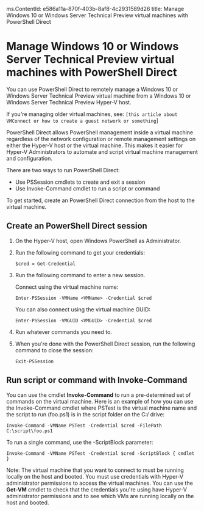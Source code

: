 ms.ContentId: e586a11a-870f-403b-8af8-4c2931589d26
title: Manage Windows 10 or Windows Server Technical Preview virtual machines with PowerShell Direct 

# Manage Windows 10 or Windows Server Technical Preview virtual machines with PowerShell Direct #
You can use PowerShell Direct to remotely manage a Windows 10 or Windows Server Technical Preview virtual machine from a Windows 10 or Windows Server Technical Preview Hyper-V host.  

If you're managing older virtual machines, see: `[this article about VMConnect or how to create a guest network or something`]

PowerShell Direct allows PowerShell management inside a virtual machine regardless of the network configuration or remote management settings on either the Hyper-V host or the virtual machine. This makes it easier for Hyper-V Administrators to automate and script virtual machine management and configuration.

There are two ways to run PowerShell Direct:  
* Use PSSession cmdlets to create and exit a session
* Use Invoke-Command cmdlet to run a script or command

To get started, create an PowerShell Direct connection from the host to the virtual machine.

## Create an PowerShell Direct session ##

1. On the Hyper-V host, open Windows PowerShell as Administrator.
2. Run the following command to get your credentials:

    ```$cred = Get-Credential ```

3. Run the following command to enter a new session.
   
   Connect using the virtual machine name:

    ```Enter-PSSession -VMName <VMName> -Credential $cred ```
    
   You can also connect using the virtual machine GUID:
    
    ```Enter-PSSession -VMGUID <VMGUID> -Credential $cred ```

4. Run whatever commands you need to.
5. When you're done with the PowerShell Direct session, run the following command to close the session:

    ```Exit-PSSession ``` 

## Run script or command with Invoke-Command ##

You can use the cmdlet **Invoke-Command** to run a pre-determined set of commands on the virtual machine. Here is an example of how you can use the Invoke-Command cmdlet where PSTest is the virtual machine name and the script to run (foo.ps1) is in the script folder on the C:/ drive:

 ```Invoke-Command -VMName PSTest -Credential $cred -FilePath C:\script\foo.ps1 ```

To run a single command, use the -ScriptBlock parameter:

 ```Invoke-Command -VMName PSTest -Credential $cred -ScriptBlock { cmdlet } ```


Note: The virtual machine that you want to connect to must be running locally on the host and booted. You must use credentials with Hyper-V administrator permissions to access the virtual machines.  You can use the **Get-VM** cmdlet to check that the credentials you're using have Hyper-V administrator permissions and to see which VMs are running locally on the host and booted.






	


	
	





